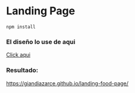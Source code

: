 # Landing Page

```npm install```

### El diseño lo use de aqui
[Click aqui](https://www.figma.com/community/file/893381127703378146)

### Resultado:
<https://giandiazarce.github.io/landing-food-page/>